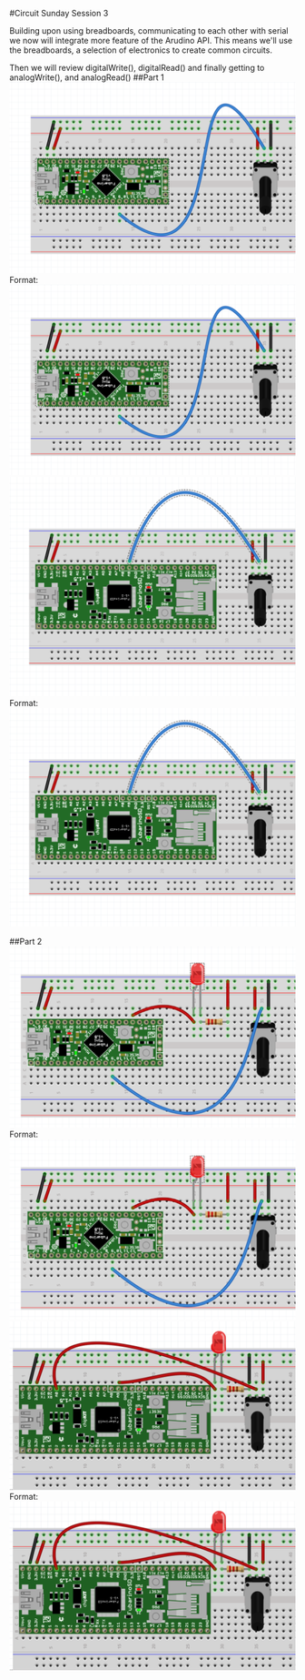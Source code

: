 #Circuit Sunday Session 3

Building upon using breadboards, communicating to each other with serial we now will integrate more feature of the Arudino API. This means we'll use the breadboards, a selection of electronics to create common circuits. 

Then we will review  digitalWrite(), digitalRead() and finally getting to analogWrite(), and analogRead()
##Part 1
![GitHub Logo](/week3/FubarinoMiniPotentiometer.png	)
Format: ![Alt FubarinoMiniPotentiometer](https://github.com/fubarlabs/circuitsunday/blob/master/week3/FubarinoMiniPotentiometer.png)
![GitHub Logo](/week3/FubarinoSDPotentiometer.png)
Format: ![Alt FubarinoSDPotentiometer](https://github.com/fubarlabs/circuitsunday/blob/master/week3/FubarinoSDPotentiometer.png)

##Part 2		
![GitHub Logo](/week3/FubarinoMiniPotLED.png)
Format: ![Alt FubarinoMiniPotLED](https://github.com/fubarlabs/circuitsunday/blob/master/week3/FubarinoMiniPotLED.png)
![GitHub Logo](/week3/FubarinoSDPotLED.png)
Format: ![Alt FubarinoSDPotLED](https://github.com/fubarlabs/circuitsunday/blob/master/week3/FubarinoSDPotLED.png)




 
